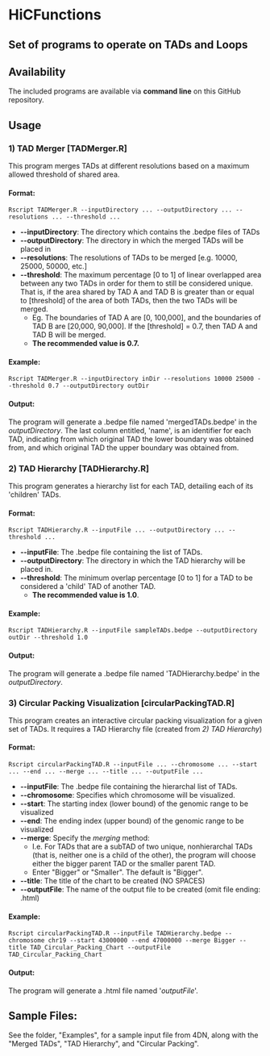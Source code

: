 # HiCFunctions
## Set of programs to operate on TADs and Loops

## Availability
The included programs are available via **command line** on this GitHub repository.

## Usage

### 1) TAD Merger [TADMerger.R]
This program merges TADs at different resolutions based on a maximum allowed threshold of shared area.

#### Format:
```
Rscript TADMerger.R --inputDirectory ... --outputDirectory ... --resolutions ... --threshold ...
```
* **--inputDirectory**: The directory which contains the .bedpe files of TADs
* **--outputDirectory**: The directory in which the merged TADs will be placed in
* **--resolutions**: The resolutions of TADs to be merged [e.g. 10000, 25000, 50000, etc.]
* **--threshold**: The maximum percentage [0 to 1] of linear overlapped area between any two TADs in order for them to still be considered unique. That is, if the area shared by TAD A and TAD B is greater than or equal to [threshold] of the area of both TADs, then the two TADs will be merged. 
    * Eg. The boundaries of TAD A are [0, 100,000], and the boundaries of TAD B are [20,000, 90,000]. If the [threshold] = 0.7, then TAD A and TAD B will be merged.
    *  **The recommended value is 0.7.**

#### Example:
```
Rscript TADMerger.R --inputDirectory inDir --resolutions 10000 25000 --threshold 0.7 --outputDirectory outDir
```
#### Output:
The program will generate a .bedpe file named 'mergedTADs.bedpe' in the _outputDirectory_. The last column entitled, 'name', is an identifier for each TAD, indicating from which original TAD the lower boundary was obtained from, and which original TAD the upper boundary was obtained from.

### 2) TAD Hierarchy [TADHierarchy.R]
This program generates a hierarchy list for each TAD, detailing each of its 'children' TADs.

#### Format:
```
Rscript TADHierarchy.R --inputFile ... --outputDirectory ... --threshold ...
```
* **--inputFile**: The .bedpe file containing the list of TADs.
* **--outputDirectory**: The directory in which the TAD hierarchy will be placed in.
* **--threshold**: The minimum overlap percentage [0 to 1] for a TAD to be considered a 'child' TAD of another TAD.
    *  **The recommended value is 1.0**. 

#### Example:
```
Rscript TADHierarchy.R --inputFile sampleTADs.bedpe --outputDirectory outDir --threshold 1.0
```
#### Output:
The program will generate a .bedpe file named 'TADHierarchy.bedpe' in the _outputDirectory_. 

### 3) Circular Packing Visualization [circularPackingTAD.R]
This program creates an interactive circular packing visualization for a given set of TADs. 
It requires a TAD Hierarchy file (created from *2) TAD Hierarchy*)

#### Format:
```
Rscript circularPackingTAD.R --inputFile ... --chromosome ... --start ... --end ... --merge ... --title ... --outputFile ...
```

* **--inputFile**: The .bedpe file containing the hierarchal list of TADs.
* **--chromosome**: Specifies which chromosome will be visualized.
* **--start**: The starting index (lower bound) of the genomic range to be visualized
* **--end**: The ending index (upper bound) of the genomic range to be visualized
* **--merge**: Specify the *merging* method:
    * I.e. For TADs that are a subTAD of two unique, nonhierarchal TADs (that is, neither one is a child of the other), the program will choose either the bigger parent TAD or the smaller parent TAD. 
    * Enter "Bigger" or "Smaller". The default is "Bigger".
* **--title**: The title of the chart to be created (NO SPACES)
* **--outputFile**: The name of the output file to be created (omit file ending: .html)

#### Example:
```
Rscript circularPackingTAD.R --inputFile TADHierarchy.bedpe --chromosome chr19 --start 43000000 --end 47000000 --merge Bigger --title TAD_Circular_Packing_Chart --outputFile TAD_Circular_Packing_Chart
```
#### Output:
The program will generate a .html file named '*outputFile*'.

## Sample Files:
See the folder, "Examples", for a sample input file from 4DN, along with the "Merged TADs", "TAD Hierarchy", and "Circular Packing".